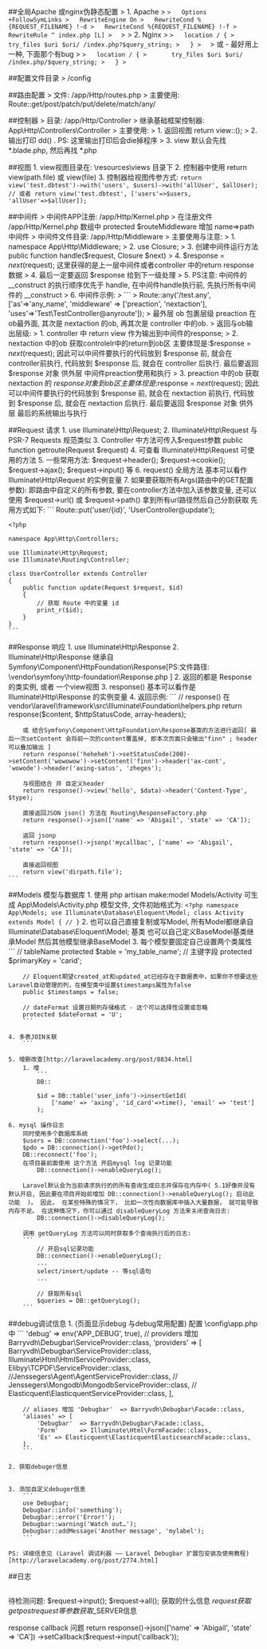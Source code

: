 
##全局Apache 或nginx伪静态配置
    > 1. Apache
    >   ```
    >   Options +FollowSymLinks
    >   RewriteEngine On
    >   RewriteCond %{REQUEST_FILENAME} !-d
    >   RewriteCond %{REQUEST_FILENAME} !-f
    >   RewriteRule ^ index.php [L]
    >   ```
    >
    > 2. Nginx
    >   ```
    >   location / {
    >       try_files $uri $uri/ /index.php?$query_string;
    >   }
    >   ```
    > 或 - 最好用上一种, 下面那个有bug
    >   ```
    >   location / {
    >       try_files $uri $uri/ /index.php/$query_string;
    >   }
    >   ```

##配置文件目录
    > /config

##路由配置
    > 文件: /app/Http/routes.php
    > 主要使用: Route::get/post/patch/put/delete/match/any/

##控制器
    > 目录: /app/Http/Controller
    > 继承基础框架控制器: App\Http\Controllers\Controller
    > 主要使用: 
    >   1. 返回视图 return view::();
    >   2. 输出打印 dd() . PS: 这里输出打印后会die掉程序
    >   3. view 默认会先找 *.blade.php, 然后再找 *.php

##视图
    1. view视图目录在: \resources\views 目录下
    2. 控制器中使用 return view(path.file) 或 view(file)
    3. 控制器给视图传参方式:
        ```
        return view('test.dbtest')->with('users', $users)->with('allUser', $allUser);
        // 或者
        return view('test.dbtest', ['users'=>$users, 'allUser'=>$allUser]);
        ```

##中间件
    > 中间件APP注册: /app/Http/Kernel.php
    > 在注册文件 /app/Http/Kernel.php 数组中 protected $routeMiddleware 增加 name=>path 中间件
    > 中间件文件目录: /app/Http/Middleware
    > 主要使用与注意: 
    >   1. namespace App\Http\Middleware;
    >   2. use Closure;
    >   3. 创建中间件运行方法 public function handle($request, Closure $next)
    >   4. $response = $next($request); 这里获得的是上一层中间件或者controller 中的return response 数据
    >   4. 最后一定要返回 $response 给到下一级处理
    >   5. PS注意: 中间件的 __construct 的执行顺序优先于 handle, 在中间件handle执行前, 先执行所有中间件的 __construct 
    >   6. 中间件示例: 
    >       ```
    >           Route::any('/test.any', ['as'=>'any_name', 'middleware' => ['preaction', 'nextaction'], 'uses'=>'Test\TestController@anyroute']);
    >       最外层 ob 包裹层级 preaction 在ob最外面, 其次是 nextaction 的ob, 再其次是 controller 中的ob. 
    >       返回与ob输出层级:
    >           1. controller 中 return view 作为输出到中间件的response;
    >           2. nextaction 中的ob 获取controlelr中的return到ob区 主要体现是:$response = $next($request); 因此可以中间件要执行的代码放到 $response 前, 就会在controller前执行, 代码放到 $response 后, 就会在 controller 后执行. 最后要返回 $response 对象 供外层 中间件preaction使用和执行
    >           3. preaction 中的ob 获取 nextaction 的 $response 对象到ob区 主要体现是:$response = $next($request); 因此可以中间件要执行的代码放到 $response 前, 就会在 nextaction 前执行, 代码放到 $response 后, 就会在 nextaction 后执行. 最后要返回 $response 对象 供外层 最后的系统输出与执行


##Request 请求
    1. use Illuminate\Http\Request;
    2. Illuminate\Http\Request 与 PSR-7 Requests 规范类似
    3. Controller 中方法可传入$request参数 public function getroute(Request $request)
    4. 可查看 Illuminate\Http\Request 可使用的方法
    5. 一些常用方法: $request->header(); $request->cookie(); $request->ajax(); $request->input() 等
    6. request() 全局方法 基本可以看作 Illuminate\Http\Request 的实例变量
    7. 如果要获取所有Args(路由中的GET配置参数): 即路由中自定义的所有参数, 要在controller方法中加入该参数变量, 还可以使用 $request->url() 或 $request->path() 拿到所有url路径然后自己分割获取
    先用方式如下:
    ```
    Route::put('user/{id}', 'UserController@update');

    <?php

    namespace App\Http\Controllers;

    use Illuminate\Http\Request;
    use Illuminate\Routing\Controller;

    class UserController extends Controller
    {
        public function update(Request $request, $id)
        {
            // 获取 Route 中的变量 id
            print_r($id);
        }
    }
    ```

##Response 响应
    1. use Illuminate\Http\Response
    2. Illuminate\Http\Response 继承自 Symfony\Component\HttpFoundation\Response[PS:文件路径: \vendor\symfony\http-foundation\Response.php ]
    2. 返回的都是 Response 的类实例, 或者 一个view视图
    3. response() 基本可以看作是 Illuminate\Http\Response 的实例变量
    4. 返回示例:
    ```
        // response() 在 vendor\laravel\framework\src\Illuminate\Foundation\helpers.php
        return response($content, $httpStatusCode, array-headers);

        或 结合Symfony\Component\HttpFoundation\Response基类的方法进行返回[ 最后一次setContent 会将前一次的content覆盖掉, 即本次页面只会输出"finn" ; header 可以叠加输出 ]
        return response('heheheh')->setStatusCode(200)->setContent('wowowow')->setContent('finn')->header('ax-cont', 'wowode')->header('axing-satus', 'zheges');

        与视图结合 并 自定义header
        return response()->view('hello', $data)->header('Content-Type', $type);

        直接返回JSON json() 方法在 Routing\ResponseFactory.php
        return response()->json(['name' => 'Abigail', 'state' => 'CA']);

        返回 jsonp
        return response()->jsonp('mycallbac', ['name' => 'Abigail', 'state' => 'CA']);

        直接返回视图
        return view('dirpath.file');
    ```



##Models 模型与数据库
    1. 使用 php artisan make:model Models/Activity 可生成 App\Models\Activity.php 模型文件, 文件初始格式为:
    ```
        <?php
        namespace App\Models;
        use Illuminate\Database\Eloquent\Model;
        class Activity extends Model
        {
            //
        }
    ```
    2. 也可以自己直接复制或写Model, 所有Model都继承自 Illuminate\Database\Eloquent\Model; 基类 也可以自己定义BaseModel基类继承Model 然后其他模型继承BaseModel
    3. 每个模型要固定自己设置两个类属性
        ```
        // tableName
        protected $table = 'my_table_name';
        // 主键字段
        protected $primaryKey = 'carid';
        
        // Eloquent期望created_at和updated_at已经存在于数据表中，如果你不想要这些Laravel自动管理的列，在模型类中设置$timestamps属性为false
        public $timestamps = false;
        
        // dateFormat 设置日期列存储格式 - 这个可以选择性设置或忽略
        protected $dateFormat = 'U';
        ```

    4. 多表JOIN关联
        ```

    5. 增删改查[http://laravelacademy.org/post/8834.html]
        1. 增
            ```
            DB::

            $id = DB::table('user_info')->insertGetId(
                ['name' => 'axing', 'id_card'=>time(), 'email' => 'test']
            );

    6. mysql 操作日志
        同时使用多个数据库系统
        $users = DB::connection('foo')->select(...);
        $pdo = DB::connection()->getPdo();
        DB::reconnect('foo');
        在项目最前面使用 这个方法 开启mysql log 记录功能
            DB::connection()->enableQueryLog();

        Laravel默认会为当前请求执行的的所有查询生成日志并保存在内存中( 5.1好像并没有默认开启, 因此要在项目开始前增加 DB::connection()->enableQueryLog(); 启动此功能  )。 因此， 在某些特殊的情况下， 比如一次性向数据库中插入大量数据， 就可能导致内存不足。 在这种情况下，你可以通过 disableQueryLog 方法来关闭查询日志:
            DB::connection()->disableQueryLog();
        
        调用 getQueryLog 方法可以同时获取多个查询执行后的日志:
        ```
            // 开启sql记录功能
            DB::connection()->enableQueryLog();
            ...
            select/insert/update -- 等sql语句
            ...

            // 获取所有sql
            $queries = DB::getQueryLog();
        ```



##debug调试信息
    1. (页面显示debug 与debug常用配置) 配置 \config\app.php 中
        ```
        'debug' => env('APP_DEBUG', true),
        // providers 增加 Barryvdh\Debugbar\ServiceProvider::class,
        'providers' => [
            Barryvdh\Debugbar\ServiceProvider::class,
            Illuminate\Html\HtmlServiceProvider::class,
            Elibyy\TCPDF\ServiceProvider::class,
            //Jenssegers\Agent\AgentServiceProvider::class,
            // Jenssegers\Mongodb\MongodbServiceProvider::class,
            // Elasticquent\ElasticquentServiceProvider::class,
        ],

        // aliases 增加 'Debugbar'  => Barryvdh\Debugbar\Facade::class,
        'aliases' => [
            'Debugbar'  => Barryvdh\Debugbar\Facade::class,
            'Form'      => Illuminate\Html\FormFacade::class,
            'Es' => Elasticquent\ElasticquentElasticsearchFacade::class,
        ],
        ```

    2. 获取debuger信息


    3. 添加自定义debuger信息
        ```
        use Debugbar;
        Debugbar::info('something');
        Debugbar::error('Error!');
        Debugbar::warning('Watch out…');
        Debugbar::addMessage('Another message', 'mylabel');
        ```

    PS: 详细信息见 (Laravel 调试利器 —— Laravel Debugbar 扩展包安装及使用教程)[http://laravelacademy.org/post/2774.html]



##日志









##


待检测问题: $request->input(); $request->all(); 获取的什么信息
$request 获取 get post request 等参数 获取$_SERVER信息


response callback 问题
return response()->json(['name' => 'Abigail', 'state' => 'CA'])
                 ->setCallback($request->input('callback'));
